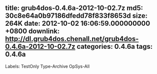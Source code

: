 title: grub4dos-0.4.6a-2012-10-02.7z
md5: 30c8e64a0b97186dfedd78f833f8653d
size: 264K
date: 2012-10-02 16:06:59.000000000 +0800
downlink: http://dl.grub4dos.chenall.net/grub4dos-0.4.6a-2012-10-02.7z
categories: 0.4.6a
tags: 0.4.6a
---

Labels: 
 TestOnly
 Type-Archive
 OpSys-All